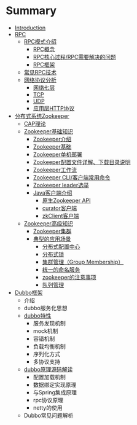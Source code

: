 # Summary

* [Introduction](README.md)
* [RPC](rpc.md)
  * [RPC模式介绍](rpc/rpcmo-shi-jie-shao.md)
    * [RPC概念](rpc/rpcmo-shi-jie-shao/rpcgai-nian.md)
    * [RPC核心过程/RPC需要解决的问题](rpc/rpcmo-shi-jie-shao/rpche-xin-guo-cheng.md)
    * [RPC框架](rpc/rpcmo-shi-jie-shao/rpckuang-jia.md)
  * [常见RPC技术](rpc/chang-jian-rpc-ji-zhu.md)
  * [网络协议分析](rpc/wang-luo-xie-yi-fen-xi.md)
    * [网络七层](rpc/wang-luo-xie-yi-fen-xi/wang-luo-qi-ceng.md)
    * [TCP](rpc/wang-luo-xie-yi-fen-xi/tcp.md)
    * [UDP](rpc/wang-luo-xie-yi-fen-xi/udp.md)
    * [应用层HTTP协议](rpc/wang-luo-xie-yi-fen-xi/ying-yong-ceng-http-xie-yi.md)
* [分布式系统Zookeeper](fen-bu-shi-xi-tong-zookeeper.md)
  * [CAP理论](fen-bu-shi-xi-tong-zookeeper/capli-lun.md)
  * [Zookeeper基础知识](fen-bu-shi-xi-tong-zookeeper/zookeeperji-chu-zhi-shi.md)
    * [Zookeeper介绍](fen-bu-shi-xi-tong-zookeeper/zookeeperjie-shao.md)
    * [Zookeeper基础](fen-bu-shi-xi-tong-zookeeper/zookeeperji-chu.md)
    * [Zookeeper单机部署](fen-bu-shi-xi-tong-zookeeper/zookeeperdan-ji-bu-shu.md)
    * [Zookeeper配置文件详解、下载目录说明](fen-bu-shi-xi-tong-zookeeper/zookeeperpei-zhi-wen-jian-xiang-jie.md)
    * [Zookeeper工作流](fen-bu-shi-xi-tong-zookeeper/zookeepergong-zuo-liu.md)
    * [Zookeeper CLI/客户端常用命令](fen-bu-shi-xi-tong-zookeeper/ke-hu-duan-chang-yong-ming-ling.md)
    * [Zookeeper leader选举](fen-bu-shi-xi-tong-zookeeper/zookeeper-leaderxuan-ju.md)
    * [Java客户端介绍](fen-bu-shi-xi-tong-zookeeper/zookeeperji-chu/javake-hu-duan-jie-shao.md)
      * [原生Zookeeper API](fen-bu-shi-xi-tong-zookeeper/zookeeperji-chu/javake-hu-duan-jie-shao/yuan-sheng.md)
      * [curator客户端](fen-bu-shi-xi-tong-zookeeper/zookeeperji-chu/javake-hu-duan-jie-shao/curatorke-hu-duan.md)
      * [zkClient客户端](fen-bu-shi-xi-tong-zookeeper/zookeeperji-chu/javake-hu-duan-jie-shao/zkclientke-hu-duan.md)
  * [Zookeeper高级知识](fen-bu-shi-xi-tong-zookeeper/zookeepergao-ji-zhi-shi.md)
    * [Zookeeper集群](fen-bu-shi-xi-tong-zookeeper/zookeepergao-ji-zhi-shi/zookeeperji-qun.md)
    * [典型的应用场景](fen-bu-shi-xi-tong-zookeeper/zookeepergao-ji-zhi-shi/dian-xing-de-ying-yong-chang-jing.md)
      * [分布式配置中心](fen-bu-shi-xi-tong-zookeeper/zookeepergao-ji-zhi-shi/dian-xing-de-ying-yong-chang-jing/fen-bu-shi-pei-zhi-zhong-xin.md)
      * [分布式锁](fen-bu-shi-xi-tong-zookeeper/zookeepergao-ji-zhi-shi/dian-xing-de-ying-yong-chang-jing/fen-bu-shi-suo.md)
      * [集群管理（Group Membership）](fen-bu-shi-xi-tong-zookeeper/zookeepergao-ji-zhi-shi/dian-xing-de-ying-yong-chang-jing/ji-qun-de-rong-cuo.md)
      * [统一的命名服务](fen-bu-shi-xi-tong-zookeeper/zookeepergao-ji-zhi-shi/dian-xing-de-ying-yong-chang-jing/ming-ming-fu-wu.md)
      * [zookeeper的注意事项](fen-bu-shi-xi-tong-zookeeper/zookeepergao-ji-zhi-shi/dian-xing-de-ying-yong-chang-jing/zkde-zhu-yi-shi-xiang.md)
      * [队列管理](fen-bu-shi-xi-tong-zookeeper/zookeepergao-ji-zhi-shi/dian-xing-de-ying-yong-chang-jing/dui-lie-guan-li.md)
* [Dubbo框架](dubbokuang-jia.md)
  * 介绍
  * dubbo服务化思想
  * [dubbo特性](dubbokuang-jia/dubbote-xing.md)
    * 服务发现机制
    * mock机制
    * 容错机制
    * 负载均衡机制
    * 序列化方式
    * 多协议支持
  * [dubbo原理源码解读](dubbokuang-jia/dubboyuan-li-yuan-ma-jie-du.md)
    * 配置加载机制
    * 数据绑定实现原理
    * 与Spring集成原理
    * rpc协议原理
    * netty的使用
  * Dubbo常见问题解析

